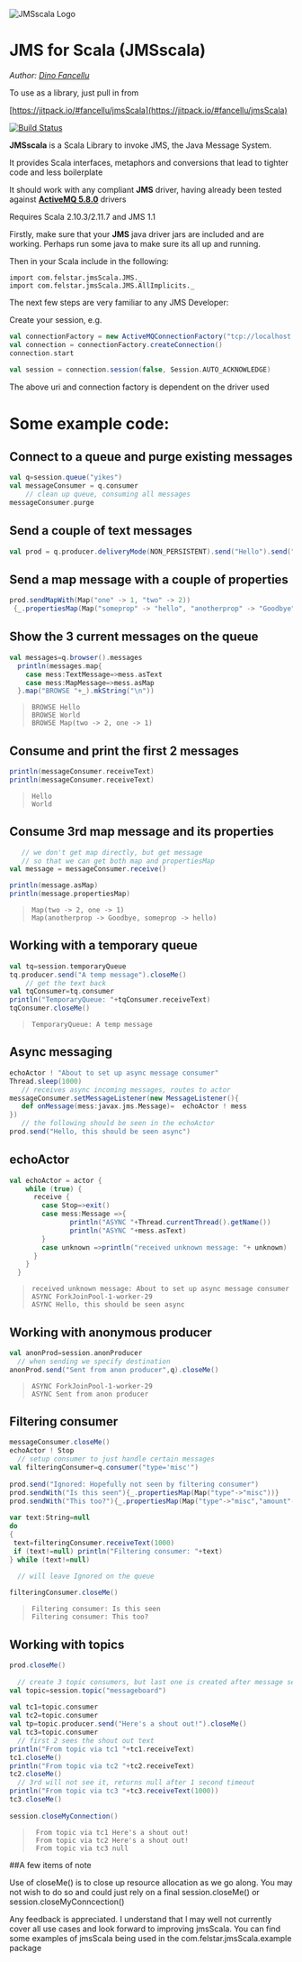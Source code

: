 ![JMSscala Logo](http://felstar.com/projects/jmsScala/img/jms-scala-cliff.png)
# JMS for Scala (JMSscala)

*Author: [Dino Fancellu](http://dinofancellu.com)*

To use as a library, just pull in from

[https://jitpack.io/#fancellu/jmsScala](https://jitpack.io/#fancellu/jmsScala)

[![Build Status](https://travis-ci.org/fancellu/jmsScala.svg?branch=master)](https://travis-ci.org/fancellu/jmsScala)

**JMSscala** is a Scala Library to invoke JMS, the Java Message System.

It provides Scala interfaces, metaphors and conversions that lead to tighter code and less boilerplate

It should work with any compliant **JMS** driver, having already been tested against **[ActiveMQ 5.8.0](http://activemq.apache.org/download.html)** drivers

Requires Scala 2.10.3/2.11.7 and JMS 1.1 

Firstly, make sure that your **JMS** java driver jars are included and are working.
Perhaps run some java to make sure its all up and running.

Then in your Scala include in the following:

	import com.felstar.jmsScala.JMS._
    import com.felstar.jmsScala.JMS.AllImplicits._

The next few steps are very familiar to any JMS Developer:

Create your session, e.g.
```scala
val connectionFactory = new ActiveMQConnectionFactory("tcp://localhost:61616")
val connection = connectionFactory.createConnection()
connection.start
      
val session = connection.session(false, Session.AUTO_ACKNOWLEDGE)
```
The above uri and connection factory is dependent on the driver used
	
# Some example code: #

## Connect to a queue and purge existing messages ##
```scala
val q=session.queue("yikes")      
val messageConsumer = q.consumer
  	// clean up queue, consuming all messages
messageConsumer.purge
```
  
## Send a couple of text messages ##
```scala
val prod = q.producer.deliveryMode(NON_PERSISTENT).send("Hello").send("World")
```
## Send a map message with a couple of properties ##
```scala
prod.sendMapWith(Map("one" -> 1, "two" -> 2))
 {_.propertiesMap(Map("someprop" -> "hello", "anotherprop" -> "Goodbye"))}
```
## Show the 3 current messages on the queue ##
```scala
val messages=q.browser().messages
  println(messages.map{
    case mess:TextMessage=>mess.asText
    case mess:MapMessage=>mess.asMap
  }.map("BROWSE "+_).mkString("\n"))
```
>     BROWSE Hello
>     BROWSE World
>     BROWSE Map(two -> 2, one -> 1)

## Consume and print the first 2 messages ##
```scala
println(messageConsumer.receiveText)
println(messageConsumer.receiveText)
```
>     Hello
>     World

## Consume 3rd map message and its properties ##
```scala
   // we don't get map directly, but get message
   // so that we can get both map and propertiesMap
val message = messageConsumer.receive()

println(message.asMap)
println(message.propertiesMap)
```
>     Map(two -> 2, one -> 1)
>     Map(anotherprop -> Goodbye, someprop -> hello)

## Working with a temporary queue ##
```scala
val tq=session.temporaryQueue      
tq.producer.send("A temp message").closeMe()
    // get the text back
val tqConsumer=tq.consumer
println("TemporaryQueue: "+tqConsumer.receiveText)
tqConsumer.closeMe()
```
>     TemporaryQueue: A temp message

## Async messaging ##
```scala
echoActor ! "About to set up async message consumer"
Thread.sleep(1000)
   // receives async incoming messages, routes to actor
messageConsumer.setMessageListener(new MessageListener(){
   def onMessage(mess:javax.jms.Message)=  echoActor ! mess         
})
   // the following should be seen in the echoActor
prod.send("Hello, this should be seen async")
```
## echoActor ##
```scala
val echoActor = actor {
    while (true) {
      receive {
        case Stop=>exit()
        case mess:Message =>{
               println("ASYNC "+Thread.currentThread().getName())
               println("ASYNC "+mess.asText)
        }
        case unknown =>println("received unknown message: "+ unknown)
      }
    }
  }
```
>     received unknown message: About to set up async message consumer
>     ASYNC ForkJoinPool-1-worker-29
>     ASYNC Hello, this should be seen async

## Working with anonymous producer ##
```scala
val anonProd=session.anonProducer   
  // when sending we specify destination   
anonProd.send("Sent from anon producer",q).closeMe() 
```
>     ASYNC ForkJoinPool-1-worker-29
>     ASYNC Sent from anon producer

## Filtering consumer ##
```scala
messageConsumer.closeMe()
echoActor ! Stop
  // setup consumer to just handle certain messages
val filteringConsumer=q.consumer("type='misc'")
        
prod.send("Ignored: Hopefully not seen by filtering consumer")
prod.sendWith("Is this seen"){_.propertiesMap(Map("type"->"misc"))}
prod.sendWith("This too?"){_.propertiesMap(Map("type"->"misc","amount"->42))}
  
var text:String=null
do
{
 text=filteringConsumer.receiveText(1000)       
 if (text!=null) println("Filtering consumer: "+text)       
} while (text!=null)

  // will leave Ignored on the queue
   
filteringConsumer.closeMe()  
```
>     Filtering consumer: Is this seen
>     Filtering consumer: This too?

## Working with topics ##
```scala
prod.closeMe()       
        
  // create 3 topic consumers, but last one is created after message sent
val topic=session.topic("messageboard")
      
val tc1=topic.consumer
val tc2=topic.consumer
val tp=topic.producer.send("Here's a shout out!").closeMe()
val tc3=topic.consumer
  // first 2 sees the shout out text
println("From topic via tc1 "+tc1.receiveText)
tc1.closeMe()
println("From topic via tc2 "+tc2.receiveText)
tc2.closeMe()
  // 3rd will not see it, returns null after 1 second timeout
println("From topic via tc3 "+tc3.receiveText(1000))
tc3.closeMe()
 
session.closeMyConnection()
```
>      From topic via tc1 Here's a shout out!
>      From topic via tc2 Here's a shout out!
>      From topic via tc3 null

##A few items of note

Use of closeMe() is to close up resource allocation as we go along. 
You may not wish to do so and could just rely on a final session.closeMe() or session.closeMyConncection()

Any feedback is appreciated. I understand that I may well not currently cover all use cases and look forward to improving jmsScala.
You can find some examples of jmsScala being used in the com.felstar.jmsScala.example package
